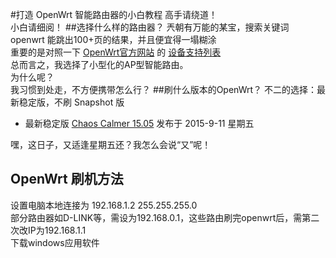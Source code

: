 #打造 OpenWrt 智能路由器的小白教程
高手请绕道！<br>
小白请细阅！
##选择什么样的路由器？
兲朝有万能的某宝，搜索关键词 openwrt 能跳出100+页的结果，并且便宜得一塌糊涂<br>
重要的是对照一下 [OpenWrt官方网站](https://openwrt.org/) 的 [设备支持列表](https://wiki.openwrt.org/toh/start)<br>
总而言之，我选择了小型化的AP型智能路由。<br>
为什么呢？<br>
我习惯到处走，不方便携带怎么行？
##刷什么版本的OpenWrt？
不二的选择：最新稳定版，不刷 Snapshot 版
- 最新稳定版 [Chaos Calmer 15.05](https://downloads.openwrt.org/chaos_calmer/15.05/)   发布于 2015-9-11 星期五

嘿，这日子，又适逢星期五还？我怎么会说“又”呢！
## OpenWrt 刷机方法
设置电脑本地连接为 192.168.1.2 255.255.255.0<br>
部分路由器如D-LINK等，需设为192.168.0.1，这些路由刷完openwrt后，需第二次改IP为192.168.1.1<br>
下载windows应用软件<br>
